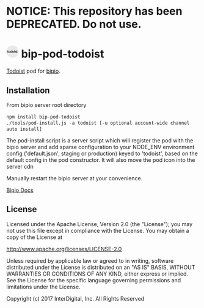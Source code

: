 # **NOTICE:** This repository has been **DEPRECATED**. Do not use.
![Todoist](todoist.png) bip-pod-todoist
=======

<a href="https://www.todoist.com">Todoist</a> pod for [bipio](https://bip.io).

## Installation

From bipio server root directory

    npm install bip-pod-todoist
    ./tools/pod-install.js -a todoist [-u optional account-wide channel auto install]

The pod-install script is a server script which will register the pod with the bipio server and add sparse
configuration to your NODE_ENV environment config ('default.json', staging or production)
keyed to 'todoist', based on the default config in the pod constructor.  It will also move the
pod icon into the server cdn

Manually restart the bipio server at your convenience.


[Bipio Docs](https://bip.io/docs/pods/todoist)

## License

Licensed under the Apache License, Version 2.0 (the "License"); you may not use this file except in compliance with the License. You may obtain a copy of the License at

http://www.apache.org/licenses/LICENSE-2.0

Unless required by applicable law or agreed to in writing, software distributed under the License is distributed on an "AS IS" BASIS, WITHOUT WARRANTIES OR CONDITIONS OF ANY KIND, either express or implied. See the License for the specific language governing permissions and limitations under the License.


Copyright (c) 2017 InterDigital, Inc. All Rights Reserved
